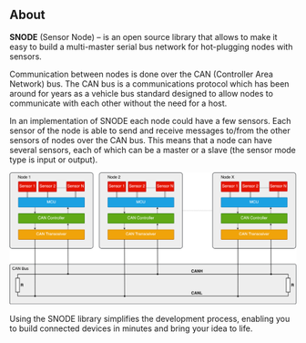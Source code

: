 

## About

**SNODE** (Sensor Node) – is an open source library that allows to make it easy to build a multi-master serial bus network for hot-plugging nodes with sensors.

Communication between nodes is done over the CAN (Controller Area Network) bus. The CAN bus is a communications protocol which has been around for years as a vehicle bus standard designed to allow nodes to communicate with each other without the need for a host.

In an implementation of SNODE each node could have a few sensors. Each sensor of the node is able to send and receive messages to/from the other sensors of nodes over the CAN bus. This means that a node can have several sensors, each of which can be a master or a slave (the sensor mode type is input or output).

![Topology](docs/Topology.png)

Using the SNODE library simplifies the development process, enabling you to build connected devices in minutes and bring your idea to life.

